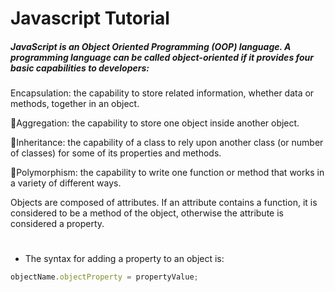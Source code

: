 # Javascript Tutorial

##### JavaScript is an Object Oriented Programming (OOP) language. A programming language can be called object-oriented if it provides four basic capabilities to developers:

Encapsulation: the capability to store related information, whether data or methods, together in an object.

􏰀Aggregation: the capability to store one object inside another object.

􏰀Inheritance: the capability of a class to rely upon another class (or number of classes) for some of its properties and methods.

􏰀Polymorphism: the capability to write one function or method that works in a variety of different ways.

Objects are composed of attributes. If an attribute contains a function, it is considered to be a method of the object, otherwise the attribute is considered a property.

#

* The syntax for adding a property to an object is:
```Javascript
objectName.objectProperty = propertyValue;
```
